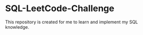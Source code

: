 # SQL-LeetCode-Challenge
This repository is created for me to learn and implement my SQL knowledge.
